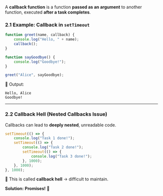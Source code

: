 A **callback function** is a function **passed as an argument** to another function, executed **after a task completes**.

### **2.1 Example: Callback in `setTimeout`**

```js
function greet(name, callback) {
    console.log("Hello, " + name);
    callback();
}

function sayGoodbye() {
    console.log("Goodbye!");
}

greet("Alice", sayGoodbye);
```

📌 Output:

```
Hello, Alice  
Goodbye!
```

---

### **2.2 Callback Hell (Nested Callbacks Issue)**

Callbacks can lead to **deeply nested**, unreadable code.

```js
setTimeout(() => {
    console.log("Task 1 done!");
    setTimeout(() => {
        console.log("Task 2 done!");
        setTimeout(() => {
            console.log("Task 3 done!");
        }, 1000);
    }, 1000);
}, 1000);
```

🔴 This is called **callback hell** → difficult to maintain.

**Solution:** **Promises!** 🚀